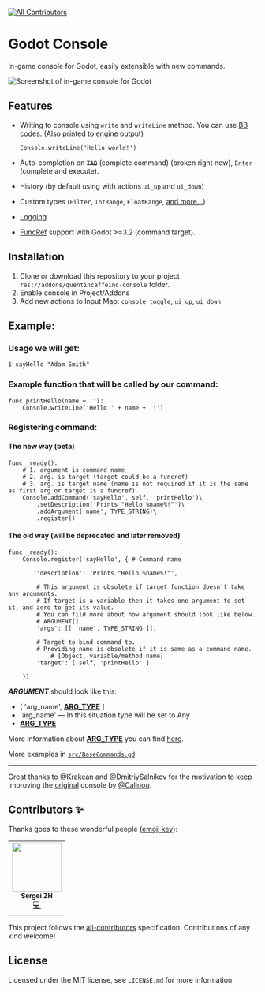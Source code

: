 
<!-- ALL-CONTRIBUTORS-BADGE:START - Do not remove or modify this section -->
[![All Contributors](https://img.shields.io/badge/all_contributors-1-orange.svg?style=flat-square)](#contributors-)
<!-- ALL-CONTRIBUTORS-BADGE:END -->

Godot Console
============

In-game console for Godot, easily extensible with new commands.

![Screenshot of in-game console for Godot](https://github.com/QuentinCaffeino/godot-console/blob/dev/screenshot.png)

## Features

- Writing to console using `write` and `writeLine` method. You can use [BB codes](https://godot.readthedocs.io/en/latest/learning/features/gui/bbcode_in_richtextlabel.html?highlight=richtextlabel#reference). (Also printed to engine output)

	`Console.writeLine('Hello world!')`

- <strike>Auto-completion on `TAB` (complete command)</strike> (broken right now), `Enter` (complete and execute).
- History (by default using with actions `ui_up` and `ui_down`)
- Custom types (`Filter`, `IntRange`, `FloatRange`, [and more...](https://github.com/QuentinCaffeino/godot-console/blob/dev/docs/Type/Type.md))
- [Logging](https://github.com/QuentinCaffeino/godot-console/tree/master/docs/Log.md)
- [FuncRef](https://docs.godotengine.org/en/3.2/classes/class_funcref.html) support with Godot >=3.2 (command target).

## Installation

1. Clone or download this repository to your project `res://addons/quentincaffeino-console` folder.
2. Enable console in Project/Addons
3. Add new actions to Input Map: `console_toggle`, `ui_up`, `ui_down`

## Example:

### Usage we will get:

```
$ sayHello "Adam Smith"
```

### Example function that will be called by our command:

```gdscript
func printHello(name = ''):
	Console.writeLine('Hello ' + name + '!')
```

### Registering command:

#### The new way (beta)

```gdscript
func _ready():
	# 1. argument is command name
	# 2. arg. is target (target could be a funcref)
	# 3. arg. is target name (name is not required if it is the same as first arg or target is a funcref)
	Console.addCommand('sayHello', self, 'printHello')\
		.setDescription('Prints "Hello %name%!"')\
		.addArgument('name', TYPE_STRING)\
		.register()
```

#### The old way (will be deprecated and later removed)

```gdscript
func _ready():
	Console.register('sayHello', { # Command name

		'description': 'Prints "Hello %name%!"',

		# This argument is obsolete if target function doesn't take any arguments.
		# If target is a variable then it takes one argument to set it, and zero to get its value.
		# You can fild more about how argument should look like below.
		# ARGUMENT[]
		'args': [[ 'name', TYPE_STRING ]],

		# Target to bind command to.
		# Providing name is obsolete if it is same as a command name.
			# [Object, variable/method name]
		'target': [ self, 'printHello' ]

	})
```

***ARGUMENT*** should look like this:
- [ 'arg_name', [**ARG_TYPE**](https://github.com/QuentinCaffeino/godot-console/blob/dev/docs/Type/Type.md) ]
- 'arg_name' — In this situation type will be set to Any
- [**ARG_TYPE**](https://github.com/QuentinCaffeino/godot-console/blob/dev/docs/Type/Type.md)

More information about [**ARG_TYPE**](https://github.com/QuentinCaffeino/godot-console/blob/dev/docs/Type/Type.md) you can find [here](https://github.com/QuentinCaffeino/godot-console/blob/dev/docs/Type/Type.md).

More examples in [`src/BaseCommands.gd`](https://github.com/QuentinCaffeino/godot-console/blob/dev/src/Misc/BaseCommands.gd)

----------

Great thanks to [@Krakean](https://github.com/Krakean) and [@DmitriySalnikov](https://github.com/DmitriySalnikov) for the motivation to keep improving the [original](https://github.com/Calinou/godot-console) console by [@Calinou](https://github.com/Calinou).

## Contributors ✨

Thanks goes to these wonderful people ([emoji key](https://allcontributors.org/docs/en/emoji-key)):

<!-- ALL-CONTRIBUTORS-LIST:START - Do not remove or modify this section -->
<!-- prettier-ignore-start -->
<!-- markdownlint-disable -->
<table>
  <tr>
    <td align="center"><a href="http://gitlab.com/QuentinCaffeino"><img src="https://avatars3.githubusercontent.com/u/2855777?v=4" width="100px;" alt=""/><br /><sub><b>Sergei ZH</b></sub></a><br /><a href="https://github.com/quentincaffeino/godot-console/commits?author=quentincaffeino" title="Code">💻</a></td>
  </tr>
</table>

<!-- markdownlint-enable -->
<!-- prettier-ignore-end -->
<!-- ALL-CONTRIBUTORS-LIST:END -->

This project follows the [all-contributors](https://github.com/all-contributors/all-contributors) specification. Contributions of any kind welcome!

## License

Licensed under the MIT license, see `LICENSE.md` for more information.
